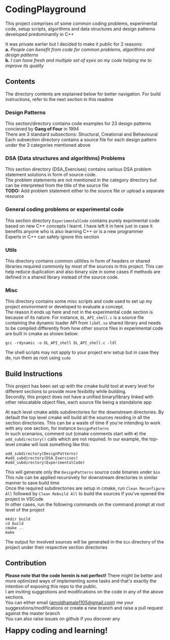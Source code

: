 # CodingPlayground
This project comprises of some common coding problems, experimental code, setup scripts, algorithms and data structures and design patterns developed predominantly in C++   

It was private earlier but I decided to make it public for 2 reasons:   
  **a.** *People can benefit from code for common problems, algorithms and design patterns*  
  **b.** *I can have fresh and multiple set of eyes on my code helping me to improve its quality*  

## Contents
The directory contents are explained below for better navigation. For build instructions, refer to the next section in this readme  

### Design Patterns
This section/directory contains code examples for 23 design patterns concieved by **Gang of Four** in 1994  
There are 3 standard subsections: Structural, Creational and Behavioural   
Each subsection directory contains a source file for each design pattern under the 3 categories mentioned above  

### DSA (Data structures and algorithms) Problems
This section directory (DSA_Exercises) contains various DSA problem statement solutions in form of source code.  
The problem statements are not mentioned in the category directory but can be interpreted from the title of the source file  
**TODO:** Add problem statement either to the source file or upload a separate resource  

### General coding problems or experimental code
This section directory `ExperimentalCode` contains purely exprimental code based on new C++ concepts I learnt. I have left it in here just in case it benefits anyone who is also learning C++ or is a new programmer  
Experts in C++ can safely ignore this section  

### Utils
This directory contains common utilities in form of headers or shared libraries required commonly by most of the sources in this project. This can help reduce duplication and also binary size in some cases if methods are defined in a shared library instead of the source code.  

### Misc
This directory contains some misc scripts and code used to set up my project environment or developed to evaluate a concept.  
The reason it ends up here and not in the experimental code section is because of its nature. For instance, `DL_API_shell.c` is a source file containing the dynamic loader API from `libdl.so` shared library and needs to be compiled differently from how other source files in experimental code are built in cmake as shown below:
```
gcc -rdynamic -o DL_API_shell DL_API_shell.c -ldl
```
The shell scripts may not apply to your project env setup but in case they do, run them as root using `sudo` 

## Build Instructions
This project has been set up with the cmake build tool at every level for different sections to provide more fexibility while building.  
Secondly, this project does not have a unified binary/library linked with other relocatable object files, each source file being a standalone app  

At each level cmake adds subdirectories for the downstream directories. By default the top level cmake will build all the sources residing in all the section directories. This can be a waste of time if you're intending to work with any one section, for instance `DesignPatterns`  
In such scenarios, comment out (cmake comments start with `#`) the `add_subdirectory()` calls which are not required. In our example, the top-level cmake will look something like this:
```
add_subdirectory(DesignPatterns)
#add_subdirectory(DSA_Exercises)
#add_subdirectory(ExperimentalCode)
```
This will generate only the `DesignPatterns` source code binaries under `bin`  
This rule can be applied recursively for downstream directories in similar manner to save build time  
Once the required subdirectories are setup in cmake, run `Clean Reconfigure All` followed by `Clean Rebuild All` to build the sources if you've opened the project in VSCode  
In other cases, run the following commands on the command prompt at root level of the project
```
mkdir build
cd build
cmake ..
make
```
The output for involved sources will be generated in the `bin` directory of the project under their respective section directories

## Contribution
**Please note that the code herein is not perfect!** There might be better and more optimized ways of implementing some tasks and that's exactly the intention of exposing this repo to the public.  
I am inviting suggestions and modifications on the code in any of the above sections.  
You can either email (amoldhamale1105@gmail.com) me your suggesstions/modifications or create a new branch and raise a pull request against the master branch  
You can also raise issues on github if you discover any    

<font size="5">**Happy coding and learning!**</font>
